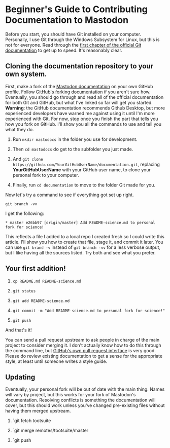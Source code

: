 Beginner's Guide to Contributing Documentation to Mastodon
============================================

Before you start, you should have Git installed on your computer. Personally, I use Git through the Windows Subsystem for Linux, but this is not for everyone. Read through the [first chapter of the official Git documentation](https://git-scm.com/book/en/v2/Getting-Started-About-Version-Control) to get up to speed. It's reasonably clear.

## Cloning the documentation repository to your own system.

First, make a fork of the [Mastodon documentation](https://github.com/tootsuite/documentation) on your own GitHub profile. Follow [GitHub's forking documentation](https://guides.github.com/activities/forking/) if you aren't sure how. Eventually, you should go through and read all of the official documentation for both Git and GitHub, but what I've linked so far will get you started. **Warning**: the GitHub documentation recommends Github Desktop, but more experienced developers have warned me against using it until I'm more experienced with Git. For now, stop once you finish the part that tells you how you fork on GitHub. I'll show you all the commands to use and tell you what they do.

1. Run `mkdir mastodocs` in the folder you use for development.

1. Then `cd mastodocs` do get to the subfolder you just made.

2. And `git clone https://github.com/YourGitHubUserName/documentation.git`, replacing **YourGitHubUserName** with your GitHub user name, to clone your personal fork to your computer.

3. Finally, run `cd documentation` to move to the folder Git made for you.

Now let's try a command to see if everything got set up right.

`git branch -vv`

I get the following:
```
* master e26bb97 [origin/master] Add README-science.md to personal fork for science!
```

This reflects a file I added to a local repo I created fresh so I could write this article. I'll show you how to create that file, stage it, and commit it later. You can use `git brand -v` instead of `git branch -vv` for a less verbose output, but I like having all the sources listed. Try both and see what you prefer.

## Your first addition!

1. `cp README.md README-science.md`

2. `git status`

3. `git add README-science.md`

4. `git commit -m "Add README-science.md to personal fork for science!"`

5. `git push`

And that's it!

You can send a pull request upstream to ask people in charge of the main project to consider merging it. I don't actually know how to do this through the command line, but [GitHub's own pull request interface](https://help.github.com/articles/about-pull-requests/) is very good. Please do review existing documentation to get a sense for the appropriate style, at least until someone writes a style guide.

## Updating

Eventually, your personal fork will be out of date with the main thing. Names will vary by project, but this works for your fork of Mastodon's documentation. Resolving conflicts is something the documentation will cover, but this should work unless you've changed pre-existing files without having them merged upstream.

1. `git fetch tootsuite

2. `git merge remotes/tootsuite/master

3. `git push